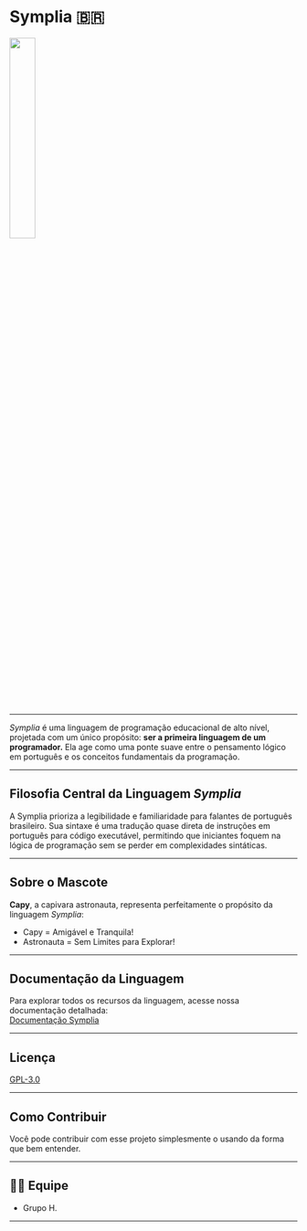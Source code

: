 # Symplia 🇧🇷
<img src="https://github.com/N3333xus/Symplia/blob/main/Logo/Symplia-Logo.png" width=30% height=30%> 

---

*Symplia* é uma linguagem de programação educacional de alto nível, projetada com um único propósito: **ser a primeira linguagem de um programador.** Ela age como uma ponte suave entre o pensamento lógico em português e os conceitos fundamentais da programação.

---

## Filosofia Central da Linguagem *Symplia*

A Symplia prioriza a legibilidade e familiaridade para falantes de português brasileiro. Sua sintaxe é uma tradução quase direta de instruções em português para código executável, permitindo que iniciantes foquem na lógica de programação sem se perder em complexidades sintáticas.

---

## Sobre o Mascote

**Capy**, a capivara astronauta, representa perfeitamente o propósito da linguagem *Symplia*:

- Capy = Amigável e Tranquila!
- Astronauta = Sem Limites para Explorar!

---

## Documentação da Linguagem

Para explorar todos os recursos da linguagem, acesse nossa documentação detalhada:<br>
[Documentação Symplia](/Docs/Documentacao-Symplia-pt-br.md)

---

## Licença

[GPL-3.0](https://pt.wikipedia.org/wiki/GNU_General_Public_License)

---

## Como Contribuir

Você pode contribuir com esse projeto simplesmente o usando da forma que bem entender.

---

## 👨‍💻 Equipe

- Grupo H.

---
